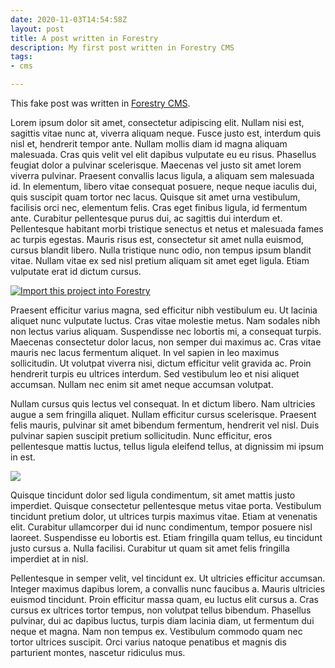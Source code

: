 ```yaml
---
date: 2020-11-03T14:54:58Z
layout: post
title: A post written in Forestry
description: My first post written in Forestry CMS
tags:
- cms

---
```

This fake post was written in [Forestry CMS](https://forstry.io).

Lorem ipsum dolor sit amet, consectetur adipiscing elit. Nullam nisi est, sagittis vitae nunc at, viverra aliquam neque. Fusce justo est, interdum quis nisl et, hendrerit tempor ante. Nullam mollis diam id magna aliquam malesuada. Cras quis velit vel elit dapibus vulputate eu eu risus. Phasellus feugiat dolor a pulvinar scelerisque. Maecenas vel justo sit amet lorem viverra pulvinar. Praesent convallis lacus ligula, a aliquam sem malesuada id. In elementum, libero vitae consequat posuere, neque neque iaculis dui, quis suscipit quam tortor nec lacus. Quisque sit amet urna vestibulum, facilisis orci nec, elementum felis. Cras eget finibus ligula, id fermentum ante. Curabitur pellentesque purus dui, ac sagittis dui interdum et. Pellentesque habitant morbi tristique senectus et netus et malesuada fames ac turpis egestas. Mauris risus est, consectetur sit amet nulla euismod, cursus blandit libero. Nulla tristique nunc odio, non tempus ipsum blandit vitae. Nullam vitae ex sed nisl pretium aliquam sit amet eget ligula. Etiam vulputate erat id dictum cursus.

[![Import this project into Forestry](https://assets.forestry.io/import-to-forestryK.svg)](https://app.forestry.io/quick-start?repo=dirtyf/eleventy-base-forestry&engine=other&branch=forestry)

Praesent efficitur varius magna, sed efficitur nibh vestibulum eu. Ut lacinia aliquet nunc vulputate luctus. Cras vitae molestie metus. Nam sodales nibh non lectus varius aliquam. Suspendisse nec lobortis mi, a consequat turpis. Maecenas consectetur dolor lacus, non semper dui maximus ac. Cras vitae mauris nec lacus fermentum aliquet. In vel sapien in leo maximus sollicitudin. Ut volutpat viverra nisi, dictum efficitur velit gravida ac. Proin hendrerit turpis eu ultrices interdum. Sed vestibulum leo et nisi aliquet accumsan. Nullam nec enim sit amet neque accumsan volutpat.

Nullam cursus quis lectus vel consequat. In et dictum libero. Nam ultricies augue a sem fringilla aliquet. Nullam efficitur cursus scelerisque. Praesent felis mauris, pulvinar sit amet bibendum fermentum, hendrerit vel nisl. Duis pulvinar sapien suscipit pretium sollicitudin. Nunc efficitur, eros pellentesque mattis luctus, tellus ligula eleifend tellus, at dignissim mi ipsum in est.

![](/img/david-monje-eUB_CYMxawE-unsplash.jpg)

Quisque tincidunt dolor sed ligula condimentum, sit amet mattis justo imperdiet. Quisque consectetur pellentesque metus vitae porta. Vestibulum tincidunt pretium dolor, ut ultrices turpis maximus vitae. Etiam at venenatis elit. Curabitur ullamcorper dui id nunc condimentum, tempor posuere nisl laoreet. Suspendisse eu lobortis est. Etiam fringilla quam tellus, eu tincidunt justo cursus a. Nulla facilisi. Curabitur ut quam sit amet felis fringilla imperdiet at in nisl.

Pellentesque in semper velit, vel tincidunt ex. Ut ultricies efficitur accumsan. Integer maximus dapibus lorem, a convallis nunc faucibus a. Mauris ultricies euismod tincidunt. Proin efficitur massa quam, eu luctus elit cursus a. Cras cursus ex ultrices tortor tempus, non volutpat tellus bibendum. Phasellus pulvinar, dui ac dapibus luctus, turpis diam lacinia diam, ut fermentum dui neque et magna. Nam non tempus ex. Vestibulum commodo quam nec tortor ultrices suscipit. Orci varius natoque penatibus et magnis dis parturient montes, nascetur ridiculus mus.